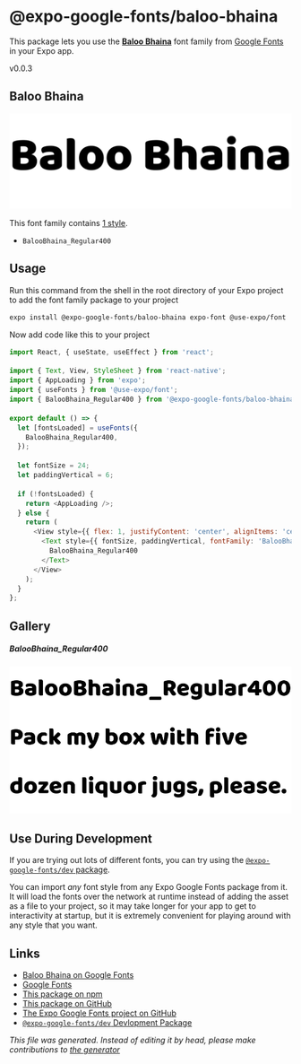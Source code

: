 # @expo-google-fonts/baloo-bhaina

This package lets you use the [**Baloo Bhaina**](https://fonts.google.com/specimen/Baloo+Bhaina) font family from [Google Fonts](https://fonts.google.com/) in your Expo app.

v0.0.3

## Baloo Bhaina

![Baloo Bhaina](./font-family.png)

This font family contains [1 style](#gallery).

- `BalooBhaina_Regular400`

## Usage

Run this command from the shell in the root directory of your Expo project to add the font family package to your project
```sh
expo install @expo-google-fonts/baloo-bhaina expo-font @use-expo/font
```

Now add code like this to your project
```js
import React, { useState, useEffect } from 'react';

import { Text, View, StyleSheet } from 'react-native';
import { AppLoading } from 'expo';
import { useFonts } from '@use-expo/font';
import { BalooBhaina_Regular400 } from '@expo-google-fonts/baloo-bhaina';

export default () => {
  let [fontsLoaded] = useFonts({
    BalooBhaina_Regular400,
  });

  let fontSize = 24;
  let paddingVertical = 6;

  if (!fontsLoaded) {
    return <AppLoading />;
  } else {
    return (
      <View style={{ flex: 1, justifyContent: 'center', alignItems: 'center' }}>
        <Text style={{ fontSize, paddingVertical, fontFamily: 'BalooBhaina_Regular400' }}>
          BalooBhaina_Regular400
        </Text>
      </View>
    );
  }
};

```

## Gallery

##### BalooBhaina_Regular400
![BalooBhaina_Regular400](./86bbf2a9f2b3936c4b1907de7136a4ca0f71efacfe22b7a6fa1b8a8a81f86282.ttf.png)


## Use During Development

If you are trying out lots of different fonts, you can try using the [`@expo-google-fonts/dev` package](https://github.com/expo/google-fonts/tree/master/font-packages/dev#readme).

You can import *any* font style from any Expo Google Fonts package from it. It will load the fonts
over the network at runtime instead of adding the asset as a file to your project, so it may take longer
for your app to get to interactivity at startup, but it is extremely convenient
for playing around with any style that you want.

## Links

- [Baloo Bhaina on Google Fonts](https://fonts.google.com/specimen/Baloo+Bhaina)
- [Google Fonts](https://fonts.google.com/)
- [This package on npm](https://www.npmjs.com/package/@expo-google-fonts/baloo-bhaina)
- [This package on GitHub](https://github.com/expo/google-fonts/tree/master/font-packages/baloo-bhaina)
- [The Expo Google Fonts project on GitHub](https://github.com/expo/google-fonts)
- [`@expo-google-fonts/dev` Devlopment Package](https://github.com/expo/google-fonts/tree/master/font-packages/dev)


*This file was generated. Instead of editing it by head, please make contributions to [the generator](https://github.com/expo/google-fonts/tree/master/packages/generator)*
